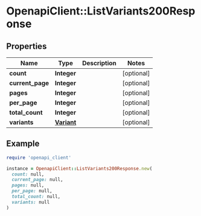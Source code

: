 # OpenapiClient::ListVariants200Response

## Properties

| Name | Type | Description | Notes |
| ---- | ---- | ----------- | ----- |
| **count** | **Integer** |  | [optional] |
| **current_page** | **Integer** |  | [optional] |
| **pages** | **Integer** |  | [optional] |
| **per_page** | **Integer** |  | [optional] |
| **total_count** | **Integer** |  | [optional] |
| **variants** | [**Variant**](Variant.md) |  | [optional] |

## Example

```ruby
require 'openapi_client'

instance = OpenapiClient::ListVariants200Response.new(
  count: null,
  current_page: null,
  pages: null,
  per_page: null,
  total_count: null,
  variants: null
)
```

